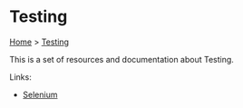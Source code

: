 # Testing

[Home](../readme.md) > [Testing](./readme.md)

This is a set of resources and documentation about Testing.

Links:

* [Selenium](./selenium.md)

